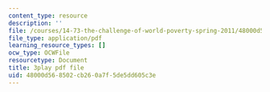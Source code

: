 ```yaml
---
content_type: resource
description: ''
file: /courses/14-73-the-challenge-of-world-poverty-spring-2011/48000d568502cb260a7f5de5dd605c3e_7y67IP6XTPc.pdf
file_type: application/pdf
learning_resource_types: []
ocw_type: OCWFile
resourcetype: Document
title: 3play pdf file
uid: 48000d56-8502-cb26-0a7f-5de5dd605c3e
---
```

